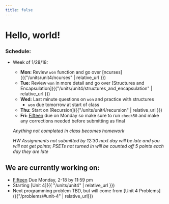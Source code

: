 ```yaml
---
title: false
---
```


# Hello, world!

### Schedule:

- Week of 1/28/18:
  - **Mon:** Review `won` function and go over [ncurses]({{"/units/unit4/ncurses" | relative_url }})
  - **Tue:** Review `won` in more detail and go over [Structures and Encapsulation]({{"/units/unit4/structures_and_encapsulation" | relative_url }})
  - **Wed:** Last minute questions on `won` and practice with structures
      - `won` due tomorrow at start of class
  - **Thu:** Start on [Recursion]({{"/units/unit4/recursion" | relative_url }})
  - **Fri:** [Fifteen](http://docs.cs50.net/2018/ap/problems/fifteen/fifteen.html) due on Monday so make sure to run `check50` and make any corrections needed before submitting as final

  *Anything not completed in class becomes homework*

  *HW Assignments not submitted by 12:30 next day will be late and you will not get points; PSETs not turned in will be counted off 5 points each day they are late*


## We are currently working on:
* [Fifteen](http://docs.cs50.net/2018/ap/problems/fifteen/fifteen.html) Due Monday, 2-18 by 11:59 pm
* Starting [Unit 4]({{ "/units/unit4" | relative_url }})
* Next programming problem TBD, but will come from [Unit 4 Problems]({{"/problems/#unit-4" | relative_url}})


<!--
This is CS50 AP, Harvard University's introduction to the intellectual enterprises of computer science and the art of programming for students in high school, which satisfies the College Board's new AP CS Principles curriculum framework.
-->
<!--
<iframe src="https://www.youtube.com/embed/tZxLMIk_SaY?playlist=GAB6Gm7pTTA"></iframe>
-->
